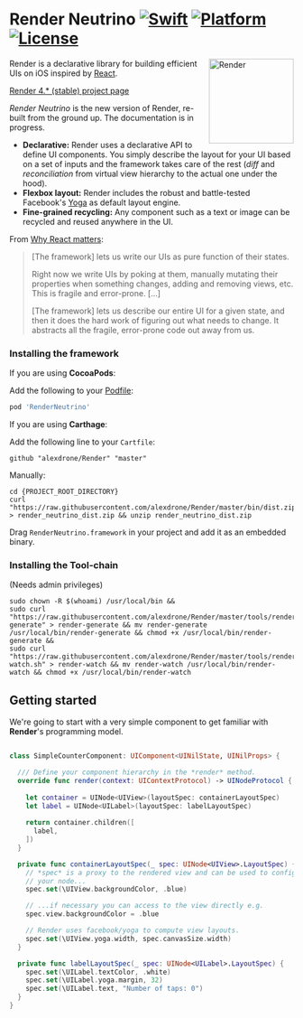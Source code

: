 # Render Neutrino [![Swift](https://img.shields.io/badge/swift-4-orange.svg?style=flat)](#) [![Platform](https://img.shields.io/badge/platform-iOS-lightgrey.svg?style=flat)](#) [![License](https://img.shields.io/badge/license-MIT-blue.svg?style=flat)](https://opensource.org/licenses/MIT)

<img src="https://raw.githubusercontent.com/alexdrone/Render/master/docs/logo_new.png" width=150 alt="Render" align=right />

Render is a declarative library for building efficient UIs on iOS inspired by [React](https://github.com/facebook/react).

[Render 4.* (stable) project page](https://github.com/alexdrone/Render/tree/classic)

*Render Neutrino* is the new version of Render, re-built from the ground up.
The documentation is in progress.

* **Declarative:** Render uses a declarative API to define UI components. You simply describe the layout for your UI based on a set of inputs and the framework takes care of the rest (*diff* and *reconciliation* from virtual view hierarchy to the actual one under the hood).
* **Flexbox layout:** Render includes the robust and battle-tested Facebook's [Yoga](https://facebook.github.io/yoga/) as default layout engine.
* **Fine-grained recycling:** Any component such as a text or image can be recycled and reused anywhere in the UI.

From [Why React matters](http://joshaber.github.io/2015/01/30/why-react-native-matters/):

>  [The framework] lets us write our UIs as pure function of their states.
>
>  Right now we write UIs by poking at them, manually mutating their properties when something changes, adding and removing views, etc. This is fragile and error-prone. [...]
>
> [The framework] lets us describe our entire UI for a given state, and then it does the hard work of figuring out what needs to change. It abstracts all the fragile, error-prone code out away from us.

### Installing the framework

If you are using **CocoaPods**:


Add the following to your [Podfile](https://guides.cocoapods.org/using/the-podfile.html):

```ruby
pod 'RenderNeutrino'
```

If you are using **Carthage**:


Add the following line to your `Cartfile`:

```
github "alexdrone/Render" "master"    
```

Manually:

```
cd {PROJECT_ROOT_DIRECTORY}
curl "https://raw.githubusercontent.com/alexdrone/Render/master/bin/dist.zip" > render_neutrino_dist.zip && unzip render_neutrino_dist.zip
```

Drag `RenderNeutrino.framework` in your project and add it as an embedded binary.

### Installing the Tool-chain

(Needs admin privileges)

```
sudo chown -R $(whoami) /usr/local/bin &&
sudo curl "https://raw.githubusercontent.com/alexdrone/Render/master/tools/render-generate" > render-generate && mv render-generate /usr/local/bin/render-generate && chmod +x /usr/local/bin/render-generate &&
sudo curl "https://raw.githubusercontent.com/alexdrone/Render/master/tools/render-watch.sh" > render-watch && mv render-watch /usr/local/bin/render-watch && chmod +x /usr/local/bin/render-watch
```

## Getting started

We're going to start with a very simple component to get familiar with **Render**'s programming model.

```swift

class SimpleCounterComponent: UIComponent<UINilState, UINilProps> {

  /// Define your component hierarchy in the *render* method.
  override func render(context: UIContextProtocol) -> UINodeProtocol {
  
    let container = UINode<UIView>(layoutSpec: containerLayoutSpec)
    let label = UINode<UILabel>(layoutSpec: labelLayoutSpec)
    
    return container.children([
      label,
    ])
  }

  private func containerLayoutSpec(_ spec: UINode<UIView>.LayoutSpec) {
    // *spec* is a proxy to the rendered view and can be used to configure the backing view for
    // your node...
    spec.set(\UIView.backgroundColor, .blue)

    // ...if necessary you can access to the view directly e.g.
    spec.view.backgroundColor = .blue

    // Render uses facebook/yoga to compute view layouts.
    spec.set(\UIView.yoga.width, spec.canvasSize.width)
  }

  private func labelLayoutSpec(_ spec: UINode<UILabel>.LayoutSpec) {
    spec.set(\UILabel.textColor, .white)
    spec.set(\UILabel.yoga.margin, 32)
    spec.set(\UILabel.text, "Number of taps: 0")
  }
}

```

